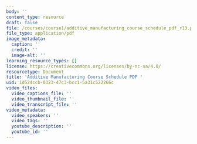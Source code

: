 ```yaml
---
body: ''
content_type: resource
draft: false
file: /courses/course1/additive_manufacturing_course_schedule_pdf_r13.pdf
file_type: application/pdf
image_metadata:
  caption: ''
  credit: ''
  image-alt: ''
learning_resource_types: []
license: https://creativecommons.org/licenses/by-nc-sa/4.0/
resourcetype: Document
title: 'Additive Manufacturing Course Schedule PDF '
uid: 1d524ccb-0323-47c3-bcc1-5a31c522266c
video_files:
  video_captions_file: ''
  video_thumbnail_file: ''
  video_transcript_file: ''
video_metadata:
  video_speakers: ''
  video_tags: ''
  youtube_description: ''
  youtube_id: ''
---
```

